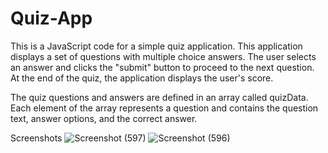# Quiz-App

This is a JavaScript code for a simple quiz application. This application displays a set of questions with multiple choice answers. The user selects an answer and clicks the "submit" button to proceed to the next question. At the end of the quiz, the application displays the user's score.

The quiz questions and answers are defined in an array called quizData. Each element of the array represents a question and contains the question text, answer options, and the correct answer.

Screenshots
![Screenshot (597)](https://user-images.githubusercontent.com/99128549/235310979-6329f1ff-0708-4ae9-9dda-cc4e220c6ff2.png)
![Screenshot (596)](https://user-images.githubusercontent.com/99128549/235310987-e34e4cc7-7098-4a9b-ab44-accfca2a0a7c.png)
